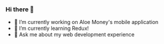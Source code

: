 ### Hi there 👋

- 🔭 I’m currently working on Aloe Money's mobile application
- 🌱 I’m currently learning Redux!
- 💬 Ask me about my web development experience

<!--
**annieztang/annieztang** is a ✨ _special_ ✨ repository because its `README.md` (this file) appears on your GitHub profile.

Here are some ideas to get you started:

- 👯 I’m looking to collaborate on ...
- 🤔 I’m looking for help with ...
- 📫 How to reach me: ...
- 😄 Pronouns: ...
- ⚡ Fun fact: ...
-->
